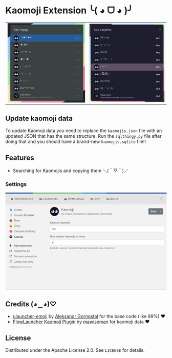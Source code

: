 # Kaomoji Extension ╰( ◕ ᗜ ◕ )╯

<table>
  <tr>
    <td><img src="screenshots/search.png"></td>
    <td><img src="screenshots/search2.png"></td>
  </tr>
</table>

## Update kaomoji data

To update Kaomoji data you need to replace the `kaomojis.json` file with an updated JSON that has the same structure.
Run the `sqlthingy.py` file after doing that and you should have a brand-new `kaomojis.sqlite` file!!

## Features

- Searching for Kaomojis and copying them ＼(＾▽＾)／

### Settings

  ![](screenshots/preferences.png)

## Credits (◕‿◕)♡

- [ulauncher-emoji](https://github.com/Ulauncher/ulauncher-emoji) by [Aleksandr Gornostal](https://github.com/gornostal) for the base code (like 99%) :heart:
- [FlowLauncher Kaomoji Plugin](https://github.com/mawiseman/Flow.Launcher.Plugin.Kaomoji/blob/main/Flow.Launcher.Plugin.Kaomoji/Assets/kaomoji.json) by [mawiseman](https://github.com/mawiseman) for kaomoji data :heart:

## License

Distributed under the Apache License 2.0. See `LICENSE` for details.